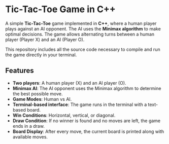 # Tic-Tac-Toe Game in C++

A simple **Tic-Tac-Toe** game implemented in **C++**, where a human player plays against an AI opponent. The AI uses the **Minimax algorithm** to make optimal decisions. The game allows alternating turns between a human player (Player X) and an AI (Player O). 

This repository includes all the source code necessary to compile and run the game directly in your terminal.

## Features

- **Two players**: A human player (X) and an AI player (O).
- **Minimax AI**: The AI opponent uses the Minimax algorithm to determine the best possible move.
- **Game Modes**: Human vs AI.
- **Terminal-based interface**: The game runs in the terminal with a text-based board.
- **Win Conditions**: Horizontal, vertical, or diagonal.
- **Draw Condition**: If no winner is found and no moves are left, the game ends in a draw.
- **Board Display**: After every move, the current board is printed along with available moves.
